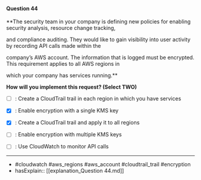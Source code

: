 #### Question  44

**The security team in your company is defining new policies for enabling security analysis, resource change tracking,

and compliance auditing. They would like to gain visibility into user activity by recording API calls made within the

company’s AWS account. The information that is logged must be encrypted. This requirement applies to all AWS regions in

which your company has services running.**

**How will you implement this request? (Select TWO)**

- [ ] :  Create a CloudTrail trail in each region in which you have services

- [x] :  Enable encryption with a single KMS key

- [x] :  Create a CloudTrail trail and apply it to all regions

- [ ] :  Enable encryption with multiple KMS keys

- [ ] :  Use CloudWatch to monitor API calls

----

- #cloudwatch #aws_regions #aws_account #cloudtrail_trail #encryption
- hasExplain:: [[explanation_Question  44.md]]
